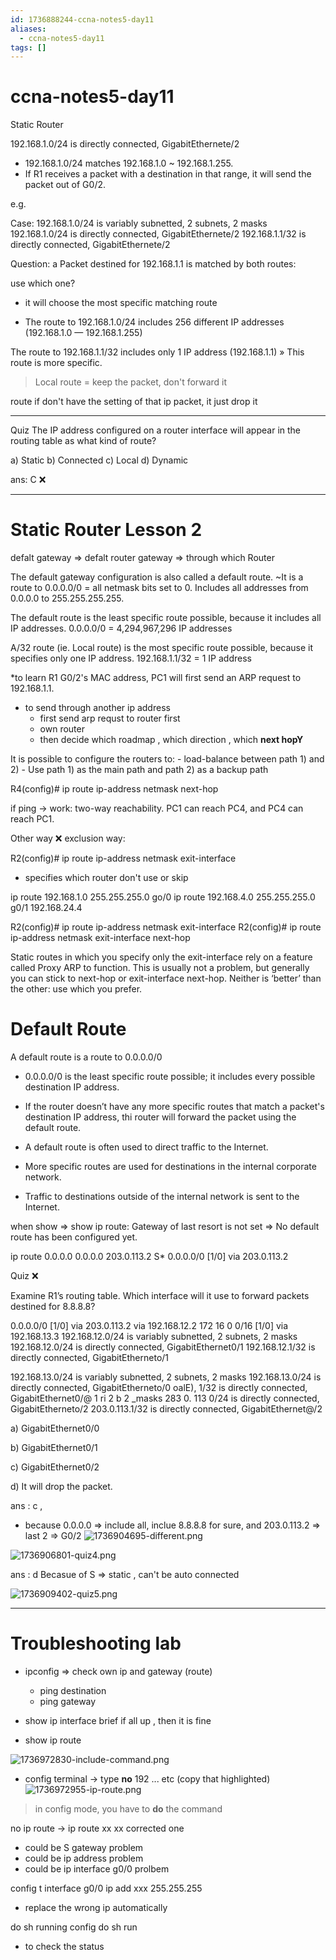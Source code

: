 ```yaml
---
id: 1736888244-ccna-notes5-day11
aliases:
  - ccna-notes5-day11
tags: []
---
```


# ccna-notes5-day11

Static Router

192.168.1.0/24 is directly connected, GigabitEthernete/2
- 192.168.1.0/24 matches 192.168.1.0 ~ 192.168.1.255.
- If R1 receives a packet with a destination in that range, it will
send the packet out of G0/2.


e.g. 

Case:
192.168.1.0/24 is variably subnetted, 2 subnets, 2 masks
192.168.1.0/24 is directly connected, GigabitEthernete/2
192.168.1.1/32 is directly connected, GigabitEthernete/2

Question:
a Packet destined for 192.168.1.1 is matched by both routes:

use which one?
- it will choose the most specific matching route

- The route to 192.168.1.0/24 includes 256 different IP addresses (192.168.1.0 — 192.168.1.255)

The route to 192.168.1.1/32 includes only 1 IP address (192.168.1.1)
» This route is more specific.


> Local route = keep the packet, don't forward it

route if don't have the setting of that ip packet, it just drop it

---

Quiz 
The IP address configured on a router interface will appear in the routing table as what kind of
route?

a) Static
b) Connected
c) Local
d) Dynamic

ans: C ❌

---

# Static Router Lesson 2

defalt gateway => defalt router
gateway => through which Router

The default gateway configuration is also called a default route.
~It is a route to 0.0.0.0/0 = all netmask bits set to 0. Includes all addresses from 0.0.0.0 to 255.255.255.255.

The default route is the least specific route
possible, because it includes all IP addresses.
0.0.0.0/0 = 4,294,967,296 IP addresses

A/32 route (ie. Local route) is the most specific
route possible, because it specifies only one IP
address.
192.168.1.1/32 = 1 IP address


*to learn R1 G0/2's MAC address, PC1 will first send
an ARP request to 192.168.1.1.

- to send through another ip address
    - first send arp requst to router first
    - own router 
    - then decide which roadmap , which direction , which **next hopY**


It is possible to configure the routers to:
    - load-balance between path 1) and 2)
    - Use path 1) as the main path and path 2) as a backup path


R4(config)# ip route ip-address netmask next-hop

if ping -> work:
    two-way reachability.
    PC1 can reach PC4, and PC4 can reach PC1.


Other way ❌
exclusion way:

R2(config)# ip route ip-address netmask exit-interface
- specifies which router don't use or skip

ip route 192.168.1.0 255.255.255.0 go/0
ip route 192.168.4.0 255.255.255.0 g0/1 192.168.24.4

R2(config)# ip route ip-address netmask exit-interface
R2(config)# ip route ip-address netmask exit-interface next-hop

Static routes in which you specify only the exit-interface
rely on a feature called Proxy ARP to function.
This is usually not a problem, but generally you can stick to
next-hop or exit-interface next-hop.
Neither is ‘better’ than the other: use which you prefer.

# Default Route
A default route is a route to 0.0.0.0/0
- 0.0.0.0/0 is the least specific route possible; it includes every possible destination IP address.

- If the router doesn’t have any more specific routes that match a packet's destination IP address, thi
router will forward the packet using the default route.

- A default route is often used to direct traffic to the Internet.
- More specific routes are used for destinations in the internal corporate network.
- Traffic to destinations outside of the internal network is sent to the Internet.


when show => show ip route:
    Gateway of last resort is not set => No default route has been configured yet.

ip route 0.0.0.0 0.0.0.0 203.0.113.2
S* 0.0.0.0/0 [1/0] via 203.0.113.2

Quiz ❌

Examine R1’s routing table. Which interface will it use to forward packets destined for 8.8.8.8?

0.0.0.0/0 [1/0] via 203.0.113.2
via 192.168.12.2
172 16 0 0/16 [1/0] via 192.168.13.3
192.168.12.0/24 is variably subnetted, 2 subnets, 2 masks
192.168.12.0/24 is directly connected, GigabitEthernet0/1
192.168.12.1/32 is directly connected, GigabitEtherneto/1

192.168.13.0/24 is variably subnetted, 2 subnets, 2 masks
192.168.13.0/24 is directly connected, GigabitEtherneto/0
oalE), 1/32 is directly connected, GigabitEthernet0/@
1 ri 2 b 2 _masks
283 0. 113 0/24 is directly connected, GigabitEtherneto/2
203.0.113.1/32 is directly connected, GigabitEthernet@/2

a) GigabitEthernet0/0

b) GigabitEthernet0/1

c) GigabitEthernet0/2

d) It will drop the packet.

ans : c , 
- because 0.0.0.0 => include all, inclue 8.8.8.8 for sure, and 203.0.113.2 => last 2 => G0/2
![1736904695-different.png](assets/1736904695-different.png)

![1736906801-quiz4.png](assets/1736906801-quiz4.png)

ans : d 
Becasue of S => static , can't be auto connected

![1736909402-quiz5.png](assets/1736909402-quiz5.png)


---

# Troubleshooting lab

- ipconfig => check own ip and gateway (route)
    - ping destination
    - ping gateway

- show ip interface brief
    if all up , then it is fine
- show ip route
    
![1736972830-include-command.png](assets/1736972830-include-command.png)

- config terminal
-> type **no** 192 ... etc (copy that highlighted)
![1736972955-ip-route.png](assets/1736972955-ip-route.png)


> in config mode, you have to **do** the command 

no ip route -> 
ip route xx xx corrected one


- could be S gateway problem
- could be ip address problem
- could be ip interface g0/0 prolbem

config t
interface g0/0
ip add xxx 255.255.255
- replace the wrong ip automatically

do sh running config
do sh run
- to check the status
